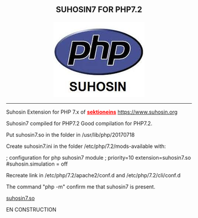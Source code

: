 <b><p align="center">SUHOSIN7 FOR PHP7.2</p></b>
----------------------------------------

<p align="center">
  <img src="../files/suhosin.jpeg"/>
</p>

----------------------------------------

Suhosin Extension for PHP 7.x of <b><a href="https://github.com/sektioneins/suhosin7" style="color: rgb(255,0,0)">sektioneins</a></b>
https://www.suhosin.org

Suhosin7 compiled for PHP7.2
Good compilation for PHP7.2.

Put suhosin7.so in the folder in /usr/lib/php/20170718

Create suhosin7.ini in the folder /etc/php/7.2/mods-available with:

; configuration for php suhosin7 module
; priority=10
extension=suhosin7.so
#suhosin.simulation = off

Recreate link in /etc/php/7.2/apache2/conf.d and /etc/php/7.2/cli/conf.d

The command "php -m" confirm me that suhosin7 is present.

<a href="https://github.com/Ne0Lux-C1Ph3r/Tutorials_Hardening_Debian_System/blob/master/Suhosin7/suhosin7.so">suhosin7.so</a>
 
EN CONSTRUCTION


